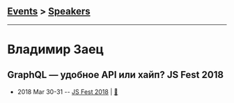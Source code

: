 ## [Events](../README.md) > [Speakers](../speakers.md)
---

# Владимир Заец

## GraphQL — удобное API или хайп? JS Fest 2018
- 2018 Mar 30-31 -- [JS Fest 2018](https://www.youtube.com/watch?v=4SJRvhom_dc)  | [:notebook:](https://www.slideshare.net/JSFestUA/js-fest-2018-graphql-api)  
